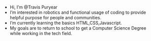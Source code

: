 - Hi, I’m @Travis Puryear
- I’m interested in robotics and functional usage of coding to provide helpful purpose for people and communities. 
- I’m currently learning the basics HTML,CSS,Javascript. 
- My goals are to return to school to get a Computer Science Degree while working in the tech field. 


<!---
Erebus009/Erebus009 is a ✨ special ✨ repository because its `README.md` (this file) appears on your GitHub profile.
You can click the Preview link to take a look at your changes.
--->
